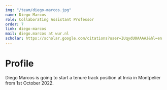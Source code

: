 ```yaml
---
img: "/team/diego-marcos.jpg"
name: Diego Marcos
role: Collaborating Assistant Professor
order: 7
link: diego-marcos
mail: diego.marcos at wur.nl
scholar: https://scholar.google.com/citations?user=IUqydU0AAAAJ&hl=en
---
```

# Profile
Diego Marcos is going to start a tenure track position at Inria in Montpelier from 1st October 2022.
